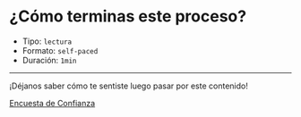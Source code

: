 # ¿Cómo terminas este proceso?

* Tipo: `lectura`
* Formato: `self-paced`
* Duración: `1min`

***
¡Déjanos saber cómo te sentiste luego pasar por este contenido!

[Encuesta de Confianza](https://laboratoria.typeform.com/to/QpkmsxkS#uid=xxxxx&email=xxxxx&cohortid=xxxxx&courseid=xxxxx&unitid=xxxxx&partid=xxxxx&fname=xxxxx&lname=xxxxx&coursename=xxxxx)

